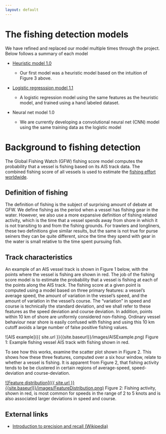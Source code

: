 ```yaml
---
layout: default
---
```


# The fishing detection models
We have refined and replaced our model multiple times through the
project. Below follows a summary of each model

* [Heuristic model 1.0](fishing__heuristic_1_0.html)
  * Our first model was a heuristic model based on the intuition of Figure 3 above.

* [Logistic regresssion model 1.1](fishing__logistic_1_1.html)
  * A logistic regression model using the same features as the
    heuristic model, and trained using a hand labeled dataset.

* Neural net model 1.0
  * We are currently developing a convolutional neural net (CNN) model
    using the same training data as the logistic model

# Background to fishing detection
The Global Fishing Watch (GFW) fishing score model computes the
probability that a vessel is fishing based on its AIS track data. The
combined fishing score of all vessels is used to estimate the [fishing
effort worldwide](effort.html).

## Definition of fishing
The definition of fishing is the subject of surprising amount of
debate at GFW. We define fishing as the period when a vessel has
fishing gear in the water. However, we also use a more expansive
definition of fishing related activity, which is the time that a
vessel spends away from shore in which it is not transiting to and
from the fishing grounds. For trawlers and longliners, these two
definitions give similar results, but the same is not true for purse
seiners they can be quite different, since the time they spend with
gear in the water is small relative to the time spent pursuing fish.

## Track characteristics
An example of an AIS vessel track is shown in Figure 1 below, with the
points where the vessel is fishing are shown in red. The job of the
fishing score model is to estimate the probability that a vessel is
fishing at each of the points along the AIS track. The fishing score
at a given point is computed using a model based on three primary
features: a vessel’s average speed, the amount of variation in the
vessel’s speed, and the amount of variation in the vessel’s course.
The “variation” in speed and course is technically the standard
deviation, and we shall refer to these features as the speed deviation
and course deviation. In addition, points within 10 km of shore are
uniformly considered non-fishing. Ordinary vessel behaviour near shore
is easily confused with fishing and using this 10 km cutoff avoids a
large number of false positive fishing values.

![AIS example]({{ site.url }}{{site.baseurl}}/images/AISExample.png) 
Figure 1: Example fishing vessel AIS track with fishing shown in red.

To see how this works, examine the scatter plot shown in Figure 2.
This shows how these three features, computed over a six hour window,
relate to whether a vessel is fishing. It is apparent from Figure 2,
that fishing activity tends to be be clustered in certain regions of
average-speed, speed-deviation and course-deviation.

[![Feature distribution]({{ site.url }}{{site.baseurl}}/images/FeatureDistribution.png)](https://github.com/GlobalFishingWatch/vessel-scoring/blob/master/notebooks/Documentation-Figures.ipynb)
Figure 2: Fishing activity, shown in red, is most common for speeds in
the range of 2 to 5 knots and is also associated larger deviations in
speed and course.

## External links
* [Introduction to precision and recall (Wikipedia)](https://en.wikipedia.org/wiki/Precision_and_recall)

